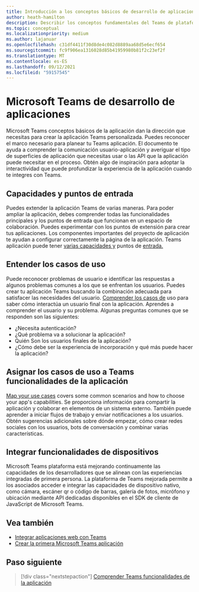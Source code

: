 ```yaml
---
title: Introducción a los conceptos básicos de desarrollo de aplicaciones
author: heath-hamilton
description: Describir los conceptos fundamentales del Teams de plataformas.
ms.topic: conceptual
ms.localizationpriority: medium
ms.author: lajanuar
ms.openlocfilehash: c31df4411f30d8de4c082d8889aa68d5e6ecf654
ms.sourcegitcommit: fc9f906ea1316028d85b41959980b81f2c23ef2f
ms.translationtype: MT
ms.contentlocale: es-ES
ms.lasthandoff: 09/12/2021
ms.locfileid: "59157545"
---
```

# <a name="microsoft-teams-app-development-fundamentals"></a>Microsoft Teams de desarrollo de aplicaciones

Microsoft Teams conceptos básicos de la aplicación dan la dirección que necesitas para crear la aplicación Teams personalizada. Puedes reconocer el marco necesario para planear tu Teams aplicación. El documento te ayuda a comprender la comunicación usuario-aplicación y averiguar el tipo de superficies de aplicación que necesitas usar o las API que la aplicación puede necesitar en el proceso. Obtén algo de inspiración para adoptar la interactividad que puede profundizar la experiencia de la aplicación cuando te integres con Teams.

## <a name="capabilities-and-entry-points"></a>Capacidades y puntos de entrada

Puedes extender la aplicación Teams de varias maneras. Para poder ampliar la aplicación, debes comprender todas las funcionalidades principales y los puntos de entrada que funcionan en un espacio de colaboración. Puedes experimentar con los puntos de extensión para crear tus aplicaciones. Los componentes importantes del proyecto de aplicación te ayudan a configurar correctamente la página de la aplicación. Teams aplicación puede tener [varias capacidades y](../concepts/capabilities-overview.md) puntos de [entrada.](../concepts/extensibility-points.md)

## <a name="understand-your-use-cases"></a>Entender los casos de uso

Puede reconocer problemas de usuario e identificar las respuestas a algunos problemas comunes a los que se enfrentan los usuarios. Puedes crear tu aplicación Teams buscando la combinación adecuada para satisfacer las necesidades del usuario. [Comprender los casos de](../concepts/design/understand-use-cases.md) uso para saber cómo interactúa un usuario final con la aplicación. Aprendes a comprender el usuario y su problema. Algunas preguntas comunes que se responden son las siguientes:

* ¿Necesita autenticación?
* ¿Qué problema va a solucionar la aplicación?
* Quién Son los usuarios finales de la aplicación?
* ¿Cómo debe ser la experiencia de incorporación y qué más puede hacer la aplicación?

## <a name="map-your-use-cases-to-teams-app-capabilities"></a>Asignar los casos de uso a Teams funcionalidades de la aplicación

[Map your use cases](../concepts/design/map-use-cases.md) covers some common scenarios and how to choose your app's capabilities. Se proporciona información para compartir la aplicación y colaborar en elementos de un sistema externo. También puede aprender a iniciar flujos de trabajo y enviar notificaciones a los usuarios. Obtén sugerencias adicionales sobre dónde empezar, cómo crear redes sociales con los usuarios, bots de conversación y combinar varias características.

## <a name="integrate-device-capabilities"></a>Integrar funcionalidades de dispositivos

Microsoft Teams plataforma está mejorando continuamente las capacidades de los desarrolladores que se alinean con las experiencias integradas de primera persona. La plataforma de Teams mejorada permite a los asociados acceder e integrar las capacidades de dispositivo nativo, como cámara, escáner qr o código de barras, galería de fotos, micrófono y ubicación mediante API dedicadas disponibles en el SDK de cliente de JavaScript de Microsoft Teams. 

## <a name="see-also"></a>Vea también

* [Integrar aplicaciones web con Teams](../samples/integrating-web-apps.md)
* [Crear la primera Microsoft Teams aplicación](../build-your-first-app/build-first-app-overview.md) 

## <a name="next-step"></a>Paso siguiente

> [!div class="nextstepaction"]
> [Comprender Teams funcionalidades de la aplicación](capabilities-overview.md)

